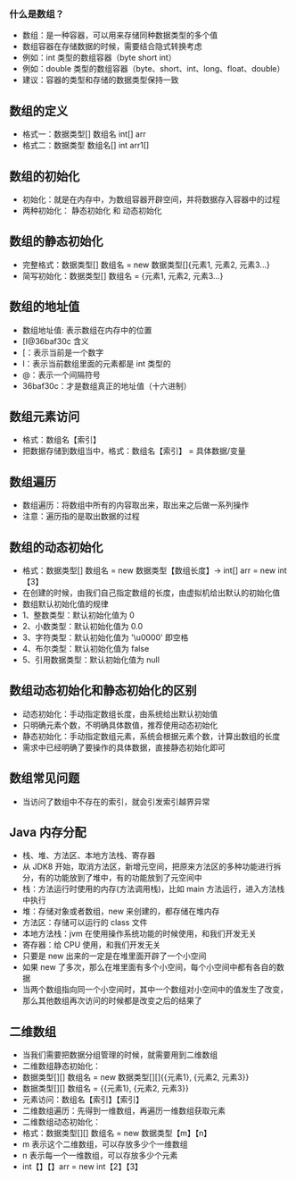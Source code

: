 ### 什么是数组？
* 数组：是一种容器，可以用来存储同种数据类型的多个值
* 数组容器在存储数据的时候，需要结合隐式转换考虑
* 例如：int 类型的数组容器（byte short int）
* 例如：double 类型的数组容器（byte、short、int、long、float、double）
* 建议：容器的类型和存储的数据类型保持一致

## 数组的定义
* 格式一：数据类型[] 数组名  int[] arr
* 格式二：数据类型 数组名[]  int arr1[]

## 数组的初始化
* 初始化：就是在内存中，为数组容器开辟空间，并将数据存入容器中的过程
* 两种初始化： 静态初始化 和 动态初始化

## 数组的静态初始化
* 完整格式：数据类型[] 数组名 = new 数据类型[]{元素1, 元素2, 元素3...}
* 简写初始化：数据类型[] 数组名 = {元素1, 元素2, 元素3...}

## 数组的地址值
* 数组地址值: 表示数组在内存中的位置
* [I@36baf30c 含义
* [：表示当前是一个数字
* I：表示当前数组里面的元素都是 int 类型的
* @：表示一个间隔符号
* 36baf30c：才是数组真正的地址值（十六进制）

## 数组元素访问
* 格式：数组名【索引】
* 把数据存储到数组当中，格式：数组名【索引】 = 具体数据/变量

## 数组遍历
* 数组遍历：将数组中所有的内容取出来，取出来之后做一系列操作
* 注意：遍历指的是取出数据的过程

## 数组的动态初始化
* 格式：数据类型[] 数组名 = new 数据类型【数组长度】-> int[] arr = new int【3】
* 在创建的时候，由我们自己指定数组的长度，由虚拟机给出默认的初始化值
* 数组默认初始化值的规律
* 1、整数类型：默认初始化值为 0
* 2、小数类型：默认初始化值为 0.0
* 3、字符类型：默认初始化值为 '\u0000' 即空格
* 4、布尔类型：默认初始化值为 false
* 5、引用数据类型：默认初始化值为 null

## 数组动态初始化和静态初始化的区别
* 动态初始化：手动指定数组长度，由系统给出默认初始值
* 只明确元素个数，不明确具体数值，推荐使用动态初始化
* 静态初始化：手动指定数组元素，系统会根据元素个数，计算出数组的长度
* 需求中已经明确了要操作的具体数据，直接静态初始化即可

## 数组常见问题
* 当访问了数组中不存在的索引，就会引发索引越界异常

## Java 内存分配
* 栈、堆、方法区、本地方法栈、寄存器
* 从 JDK8 开始，取消方法区，新增元空间，把原来方法区的多种功能进行拆分，有的功能放到了堆中，有的功能放到了元空间中
* 栈：方法运行时使用的内存(方法调用栈)，比如 main 方法运行，进入方法栈中执行
* 堆：存储对象或者数组，new 来创建的，都存储在堆内存
* 方法区：存储可以运行的 class 文件
* 本地方法栈：jvm 在使用操作系统功能的时候使用，和我们开发无关
* 寄存器：给 CPU 使用，和我们开发无关
* 只要是 new 出来的一定是在堆里面开辟了一个小空间
* 如果 new 了多次，那么在堆里面有多个小空间，每个小空间中都有各自的数据
* 当两个数组指向同一个小空间时，其中一个数组对小空间中的值发生了改变，那么其他数组再次访问的时候都是改变之后的结果了

## 二维数组
* 当我们需要把数据分组管理的时候，就需要用到二维数组
* 二维数组静态初始化：
* 数据类型[][] 数组名 = new 数据类型[][]{{元素1}, {元素2, 元素3}}
* 数据类型[][] 数组名 = {{元素1}, {元素2, 元素3}}
* 元素访问：数组名【索引】【索引】
* 二维数组遍历：先得到一维数组，再遍历一维数组获取元素
* 二维数组动态初始化：
* 格式：数据类型[][] 数组名 = new 数据类型【m】【n】
* m 表示这个二维数组，可以存放多少个一维数组
* n 表示每一个一维数组，可以存放多少个元素
* int【】【】arr = new int【2】【3】